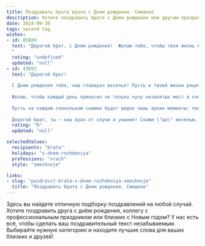 ```yaml
---
title: Поздравить брата врача c Днем рождения. Смешное
description: Хотите поздравить брата c Днем рождения или другим праздником? Наш ИИ создаст незабываемое поздравление, а вы обязательно выделитесь среди других.  
date: 2024-09-30
tags: second tag
wishes:
- id: 85889
  text: "Дорогой брат, с Днем рождения!  Желаю тебе, чтобы твоя жизнь была настолько же успешной, как твои операции (ну, почти!), а количество пациентов, которым ты помог, равнялось количеству кусочков торта, которые ты сегодня съешь!  Пусть твой скальпель всегда будет острым, а юмор – еще острее!  С праздником, доктор!
  "
  rating: "undefined"
  updated: "null"
- id: 43693
  text: "Дорогой брат!
  
  С Днем рождения тебя, наш главврач веселья! Пусть в твоей жизни рецептов счастья будет не меньше, чем у тебя пациентов!
  
  Желаю, чтобы каждый день приносил не только кучу незанятых мест в очереди, но и весёлые истории, которые можно записать в журнал \"Лучшие моменты жизни\". Пусть твои шутки лечат даже самые нудные болезни, а твое доброе сердце всегда остаётся в форме, как у настоящего атлета!
  
  Пусть на каждом спинальном снимке будет видно лишь яркие моменты: поездки, победы и, разумеется, много поводов для праздников!
  
  Дорогой брат, ты — наш врач от скуки и уныния! Скажи \"да\" веселью, а \"нет\" недугам! Поздравляю и обнимаю! "
  rating: "0"
  updated: "null"

selectedValues:
  recipients: "brata"
  holidays: "s-dnem-rozhdeniya"
  professions: "vrach"
  style: "smeshnoje"

links:
- slug: "pozdravit-brata-s-dnem-rozhdeniya-smeshnoje"
  title: "Поздравить брата c Днем рождения. Смешное"
---
```


Здесь вы найдете отличную подборку поздравлений на любой случай. 
Хотите поздравить друга с днём рождения, коллегу с профессиональным праздником или близких с Новым годом? У нас есть всё, чтобы сделать ваш поздравительный текст незабываемым. Выбирайте нужную категорию и находите лучшие слова для ваших близких и друзей!
